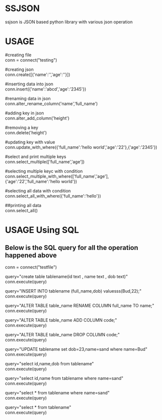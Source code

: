 # SSJSON
ssjson is JSON based python library with various json operation



# USAGE 

#creating file<br>
conn = connect("testing")

#creating json<br>
conn.create([{'name':'','age':''}])

#inserting data into json<br>
conn.insert({'name':'abcd','age':'2345'})

#renaming data in json<br>
conn.alter_rename_column('name','full_name')

#adding key in json<br>
conn.alter_add_column('height')

#removing a key <br>
conn.delete('height')

#updating key  with value<br>
conn.update_with_where({'full_name':'hello world','age':'22'},{'age':'2345'}) 

#select and print multiple keys<br>
conn.select_multiple(['full_name','age'])

#selecting multiple keyc with condition<br>
conn.select_multiple_with_where(['full_name','age'],{'age':'22','full_name':'hello world'})

#selecting all data with condition<br>
conn.select_all_with_where({'full_name':'hello'})

##printing all data<br>
conn.select_all()








# USAGE Using SQL

## Below is the SQL query for all the operation happened above


conn = connect("testfile")<br>


query="create table tablename(id text , name text , dob text)"<br>
conn.execute(query)<br>


query="INSERT INTO tablename (full_name,dob) valuesss(Bud,22);"<br>
conn.execute(query)<br>

query="ALTER TABLE table_name RENAME COLUMN full_name TO name;"<br>
conn.execute(query)<br>


query="ALTER TABLE table_name ADD COLUMN code;"<br>
conn.execute(query)<br>


query="ALTER TABLE table_name DROP COLUMN code;"<br>
conn.execute(query)<br>


query="UPDATE tablename set dob=23,name=sand where name=Bud"<br>
conn.execute(query)<br>


query="select id,name,dob from tablename"<br>
conn.execute(query)<br>


query="select id,name from tablename where name=sand"<br>
conn.execute(query)<br>


query="select * from tablename where name=sand"<br>
conn.execute(query)<br>


query="select * from tablename"<br>
conn.execute(query)<br>

